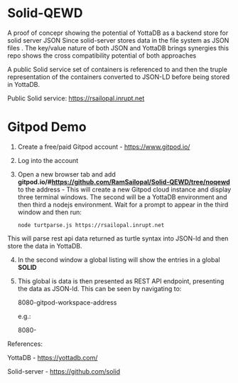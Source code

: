 # Solid-QEWD

A proof of concepr showing the potential of YottaDB as a backend store for solid server
JSON
Since solid-server stores data in the file system as JSON files . The key/value nature of both JSON and YottaDB brings synergies this repo shows the cross compatibility potential of both approaches

A public Solid service set of containers is referenced to and then the truple representation of the containers converted to JSON-LD before being stored in YottaDB.

Public Solid service: https://rsailopal.inrupt.net

 # Gitpod Demo
 
1) Create a free/paid Gitpod account - https://www.gitpod.io/
2) Log into the account
3) Open a new browser tab and add **gitpod.io/#https://github.com/RamSailopal/Solid-QEWD/tree/noqewd** to the address - This will create a new Gitpod cloud instance and display three terminal windows. The second will be a YottaDB environment and then third a nodejs environment. Wait for a prompt to appear in the third window and then run:

       node turtparse.js https://rsailopal.inrupt.net
    
This will parse rest api data returned as turtle syntax into JSON-ld and then store the data in YottaDB. 

4) In the second window a global listing will show the entries in a global **SOLID**
5) This global is data is then presented as REST API endpoint, presenting the data as JSON-ld. This can be seen by navigating to:

   8080-gitpod-workspace-address
   
   e.g.:
   
   8080-


References:

YottaDB - https://yottadb.com/

Solid-server - https://github.com/solid
